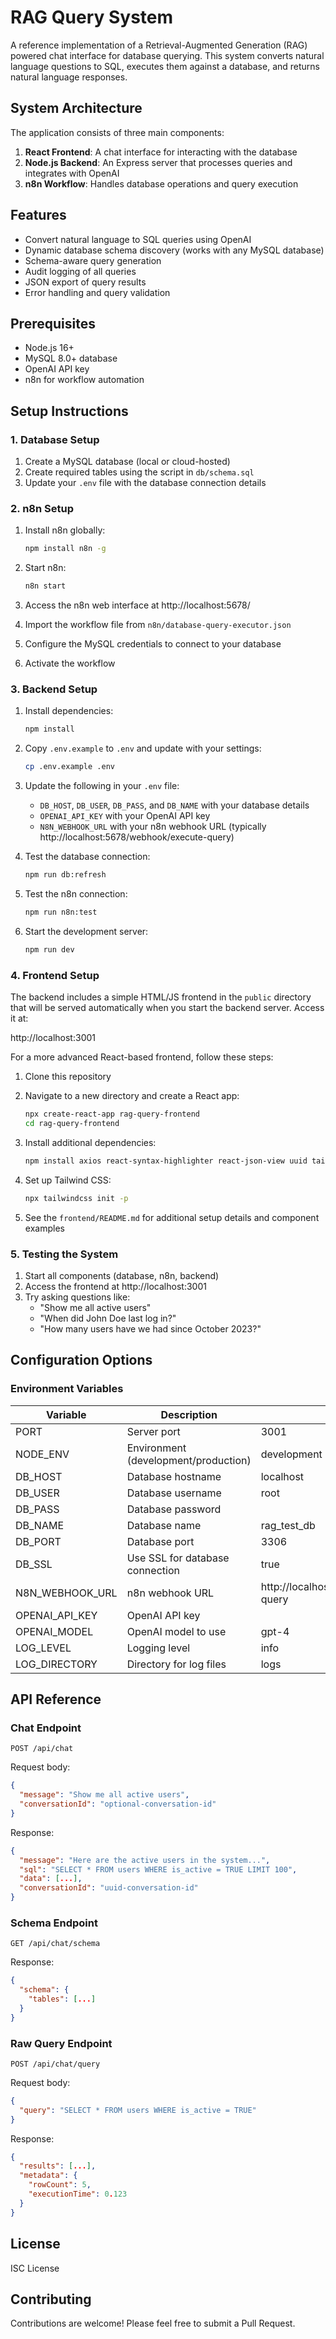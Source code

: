 # RAG Query System

A reference implementation of a Retrieval-Augmented Generation (RAG) powered chat interface for database querying. This system converts natural language questions to SQL, executes them against a database, and returns natural language responses.

## System Architecture

The application consists of three main components:

1. **React Frontend**: A chat interface for interacting with the database
2. **Node.js Backend**: An Express server that processes queries and integrates with OpenAI
3. **n8n Workflow**: Handles database operations and query execution

## Features

- Convert natural language to SQL queries using OpenAI
- Dynamic database schema discovery (works with any MySQL database)
- Schema-aware query generation
- Audit logging of all queries
- JSON export of query results
- Error handling and query validation

## Prerequisites

- Node.js 16+
- MySQL 8.0+ database
- OpenAI API key
- n8n for workflow automation

## Setup Instructions

### 1. Database Setup

1. Create a MySQL database (local or cloud-hosted)
2. Create required tables using the script in `db/schema.sql`
3. Update your `.env` file with the database connection details

### 2. n8n Setup

1. Install n8n globally:
   ```bash
   npm install n8n -g
   ```

2. Start n8n:
   ```bash
   n8n start
   ```

3. Access the n8n web interface at http://localhost:5678/
4. Import the workflow file from `n8n/database-query-executor.json`
5. Configure the MySQL credentials to connect to your database
6. Activate the workflow

### 3. Backend Setup

1. Install dependencies:
   ```bash
   npm install
   ```

2. Copy `.env.example` to `.env` and update with your settings:
   ```bash
   cp .env.example .env
   ```

3. Update the following in your `.env` file:
   - `DB_HOST`, `DB_USER`, `DB_PASS`, and `DB_NAME` with your database details
   - `OPENAI_API_KEY` with your OpenAI API key
   - `N8N_WEBHOOK_URL` with your n8n webhook URL (typically http://localhost:5678/webhook/execute-query)

4. Test the database connection:
   ```bash
   npm run db:refresh
   ```

5. Test the n8n connection:
   ```bash
   npm run n8n:test
   ```

6. Start the development server:
   ```bash
   npm run dev
   ```

### 4. Frontend Setup

The backend includes a simple HTML/JS frontend in the `public` directory that will be served automatically when you start the backend server. Access it at:

http://localhost:3001

For a more advanced React-based frontend, follow these steps:

1. Clone this repository
2. Navigate to a new directory and create a React app:
   ```bash
   npx create-react-app rag-query-frontend
   cd rag-query-frontend
   ```

3. Install additional dependencies:
   ```bash
   npm install axios react-syntax-highlighter react-json-view uuid tailwindcss @tailwindcss/forms
   ```

4. Set up Tailwind CSS:
   ```bash
   npx tailwindcss init -p
   ```

5. See the `frontend/README.md` for additional setup details and component examples

### 5. Testing the System

1. Start all components (database, n8n, backend)
2. Access the frontend at http://localhost:3001
3. Try asking questions like:
   - "Show me all active users"
   - "When did John Doe last log in?"
   - "How many users have we had since October 2023?"

## Configuration Options

### Environment Variables

| Variable | Description | Default |
|----------|-------------|---------|
| PORT | Server port | 3001 |
| NODE_ENV | Environment (development/production) | development |
| DB_HOST | Database hostname | localhost |
| DB_USER | Database username | root |
| DB_PASS | Database password | |
| DB_NAME | Database name | rag_test_db |
| DB_PORT | Database port | 3306 |
| DB_SSL | Use SSL for database connection | true |
| N8N_WEBHOOK_URL | n8n webhook URL | http://localhost:5678/webhook/execute-query |
| OPENAI_API_KEY | OpenAI API key | |
| OPENAI_MODEL | OpenAI model to use | gpt-4 |
| LOG_LEVEL | Logging level | info |
| LOG_DIRECTORY | Directory for log files | logs |

## API Reference

### Chat Endpoint

```
POST /api/chat
```

Request body:
```json
{
  "message": "Show me all active users",
  "conversationId": "optional-conversation-id"
}
```

Response:
```json
{
  "message": "Here are the active users in the system...",
  "sql": "SELECT * FROM users WHERE is_active = TRUE LIMIT 100",
  "data": [...],
  "conversationId": "uuid-conversation-id"
}
```

### Schema Endpoint

```
GET /api/chat/schema
```

Response:
```json
{
  "schema": {
    "tables": [...]
  }
}
```

### Raw Query Endpoint

```
POST /api/chat/query
```

Request body:
```json
{
  "query": "SELECT * FROM users WHERE is_active = TRUE"
}
```

Response:
```json
{
  "results": [...],
  "metadata": {
    "rowCount": 5,
    "executionTime": 0.123
  }
}
```

## License

ISC License

## Contributing

Contributions are welcome! Please feel free to submit a Pull Request.
